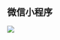 ## 微信小程序
<img src="https://timgsa.baidu.com/timg?image&quality=80&size=b9999_10000&sec=1514384582912&di=0bef030d8430e152f283a3ec812b607c&imgtype=0&src=http%3A%2F%2Fa.hiphotos.baidu.com%2Fzhidao%2Fpic%2Fitem%2F3b87e950352ac65c70f6afbefff2b21192138a08.jpg"/>
